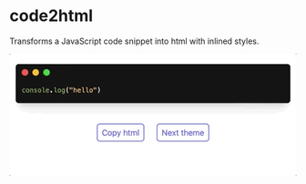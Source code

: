# code2html

Transforms a JavaScript code snippet into html with inlined styles.

![Demo of the deployed app](./code2html.gif)
